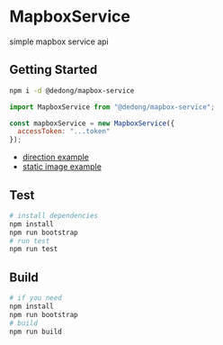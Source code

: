 # MapboxService

simple mapbox service api

## Getting Started

```sh
npm i -d @dedong/mapbox-service
```

```js
import MapboxService from "@dedong/mapbox-service";

const mapboxService = new MapboxService({
  accessToken: "...token"
});
```

- [direction example](./docs/examples/direction.md)
- [static image example](./docs/examples/static-image.md)

## Test

```sh
# install dependencies
npm install
npm run bootstrap
# run test
npm run test
```

## Build

```sh
# if you need
npm install
npm run bootstrap
# build
npm run build
```